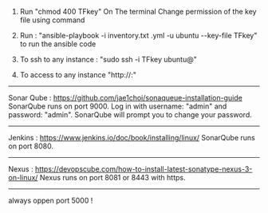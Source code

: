 1. Run "chmod 400 TFkey" On The terminal Change permission of the key file using command

2. Run : "ansible-playbook -i inventory.txt <file>.yml -u ubuntu --key-file TFkey" to run the ansible code

3. To ssh to any instance  : "sudo ssh -i TFkey ubuntu@<ip>"

4. To access to any instance "http://<ip>:<port>"
__________________________________________________________________
Sonar Qube :
https://github.com/jae1choi/sonaqueue-installation-guide
SonarQube runs on port 9000.
Log in with username: "admin" and password: "admin". SonarQube will prompt you to change your password.
__________________________________________________________________
Jenkins :
https://www.jenkins.io/doc/book/installing/linux/
SonarQube runs on port 8080.
__________________________________________________________________
Nexus : 
https://devopscube.com/how-to-install-latest-sonatype-nexus-3-on-linux/
Nexus runs on port 8081 or 8443 with https.
__________________________________________________________________
always oppen port 5000 !